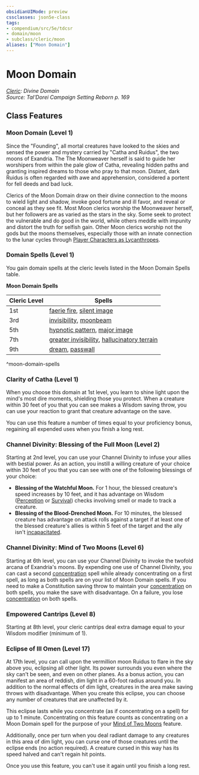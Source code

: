 ```yaml
---
obsidianUIMode: preview
cssclasses: json5e-class
tags:
- compendium/src/5e/tdcsr
- domain/moon
- subclass/cleric/moon
aliases: ["Moon Domain"]
---
```

# Moon Domain
*[Cleric](Cleric.md): Divine Domain*  
*Source: Tal'Dorei Campaign Setting Reborn p. 169*  


## Class Features

### Moon Domain (Level 1)

Since the "Founding", all mortal creatures have looked to the skies and sensed the power and mystery carried by "Catha and Ruidus", the two moons of Exandria. The The Moonweaver herself is said to guide her worshipers from within the pale glow of Catha, revealing hidden paths and granting inspired dreams to those who pray to that moon. Distant, dark Ruidus is often regarded with awe and apprehension, considered a portent for fell deeds and bad luck.

Clerics of the Moon Domain draw on their divine connection to the moons to wield light and shadow, invoke good fortune and ill favor, and reveal or conceal as they see fit. Most Moon clerics worship the Moonweaver herself, but her followers are as varied as the stars in the sky. Some seek to protect the vulnerable and do good in the world, while others meddle with impunity and distort the truth for selfish gain. Other Moon clerics worship not the gods but the moons themselves, especially those with an innate connection to the lunar cycles through [Player Characters as Lycanthropes](player-characters-as-lycanthropes.md).

### Domain Spells (Level 1)

You gain domain spells at the cleric levels listed in the Moon Domain Spells table.

**Moon Domain Spells**

| Cleric Level | Spells |
|--------------|--------|
| 1st | [faerie fire](TTRPG/Source%20Material/Mechanics/spells/faerie-fire.md), [silent image](TTRPG/Source%20Material/Mechanics/spells/silent-image.md) |
| 3rd | [invisibility](TTRPG/Source%20Material/Mechanics/spells/invisibility.md), [moonbeam](TTRPG/Source%20Material/Mechanics/spells/moonbeam.md) |
| 5th | [hypnotic pattern](TTRPG/Source%20Material/Mechanics/spells/hypnotic-pattern.md), [major image](TTRPG/Source%20Material/Mechanics/spells/major-image.md) |
| 7th | [greater invisibility](TTRPG/Source%20Material/Mechanics/spells/greater-invisibility.md), [hallucinatory terrain](TTRPG/Source%20Material/Mechanics/spells/hallucinatory-terrain.md) |
| 9th | [dream](TTRPG/Source%20Material/Mechanics/spells/dream.md), [passwall](TTRPG/Source%20Material/Mechanics/spells/passwall.md) |
^moon-domain-spells

### Clarity of Catha (Level 1)

When you choose this domain at 1st level, you learn to shine light upon the mind's most dire moments, shielding those you protect. When a creature within 30 feet of you that you can see makes a Wisdom saving throw, you can use your reaction to grant that creature advantage on the save.

You can use this feature a number of times equal to your proficiency bonus, regaining all expended uses when you finish a long rest.

### Channel Divinity: Blessing of the Full Moon (Level 2)

Starting at 2nd level, you can use your Channel Divinity to infuse your allies with bestial power. As an action, you instill a willing creature of your choice within 30 feet of you that you can see with one of the following blessings of your choice:

- **Blessing of the Watchful Moon.** For 1 hour, the blessed creature's speed increases by 10 feet, and it has advantage on Wisdom ([Perception](TTRPG/Source%20Material/Mechanics/Rules/skills.md#Perception) or [Survival](TTRPG/Source%20Material/Mechanics/Rules/skills.md#Survival)) checks involving smell or made to track a creature.  
- **Blessing of the Blood-Drenched Moon.** For 10 minutes, the blessed creature has advantage on attack rolls against a target if at least one of the blessed creature's allies is within 5 feet of the target and the ally isn't [incapacitated](TTRPG/Source%20Material/Mechanics/Rules/conditions.md#Incapacitated).  

### Channel Divinity: Mind of Two Moons (Level 6)

Starting at 6th level, you can use your Channel Divinity to invoke the twofold arcana of Exandria's moons. By expending one use of Channel Divinity, you can cast a second [concentration](TTRPG/Source%20Material/Mechanics/Rules/conditions.md#Concentration) spell while already concentrating on a first spell, as long as both spells are on your list of Moon Domain spells. If you need to make a Constitution saving throw to maintain your [concentration](TTRPG/Source%20Material/Mechanics/Rules/conditions.md#Concentration) on both spells, you make the save with disadvantage. On a failure, you lose [concentration](TTRPG/Source%20Material/Mechanics/Rules/conditions.md#Concentration) on both spells.

### Empowered Cantrips (Level 8)

Starting at 8th level, your cleric cantrips deal extra damage equal to your Wisdom modifier (minimum of 1).

### Eclipse of Ill Omen (Level 17)

At 17th level, you can call upon the vermillion moon Ruidus to flare in the sky above you, eclipsing all other light. Its power surrounds you even where the sky can't be seen, and even on other planes. As a bonus action, you can manifest an area of reddish, dim light in a 60-foot radius around you. In addition to the normal effects of dim light, creatures in the area make saving throws with disadvantage. When you create this eclipse, you can choose any number of creatures that are unaffected by it.

This eclipse lasts while you concentrate (as if concentrating on a spell) for up to 1 minute. Concentrating on this feature counts as concentrating on a Moon Domain spell for the purpose of your [Mind of Two Moons](cleric-moon-domain-tdcsr.md#Channel%20Divinity%20Mind%20of%20Two%20Moons%20(Level%206)) feature.

Additionally, once per turn when you deal radiant damage to any creatures in this area of dim light, you can curse one of those creatures until the eclipse ends (no action required). A creature cursed in this way has its speed halved and can't regain hit points.

Once you use this feature, you can't use it again until you finish a long rest.